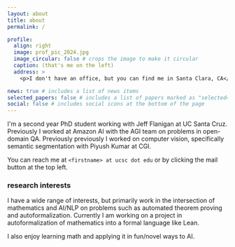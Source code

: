 ```yaml
---
layout: about
title: about
permalink: /

profile:
  align: right
  image: prof_pic_2024.jpg
  image_circular: false # crops the image to make it circular
  caption: (that's me on the left)
  address: >
    <p>I don't have an office, but you can find me in Santa Clara, CA</p>

news: true # includes a list of news items
selected_papers: false # includes a list of papers marked as "selected={true}"
social: false # includes social icons at the bottom of the page
---
```


I'm a second year PhD student working with Jeff Flanigan at UC Santa Cruz. Previously I worked at
Amazon AI with the AGI team on problems in open-domain QA. Previously previously I worked on
computer vision, specifically semantic segmentation with Piyush Kumar at CGI. 

You can reach me at `<firstname> at ucsc dot edu` or by clicking the mail button at the top left.

### research interests
I have a wide range of interests, but primarily work in the intersection of mathematics and AI/NLP
on problems such as automated theorem proving and autoformalization. Currently I am working on a
project in autoformalization of mathematics into a formal language like Lean.

I also enjoy learning math and applying it in fun/novel ways to AI.
